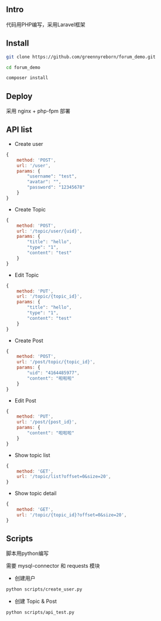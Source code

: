 ## Intro
代码用PHP编写，采用Laravel框架

## Install


```bash
git clone https://github.com/greennyreborn/forum_demo.git

cd forum_demo

composer install

```

## Deploy

采用 nginx + php-fpm 部署

## API list

* Create user

```js
{
	method: 'POST',
	url: '/user',
	params: {
		"username": "test",
		"avatar": "",
		"password": "12345678"
	}
}
```
* Create Topic

```js
{
	method: 'POST',
	url: '/topic/user/{uid}',
	params: {
		"title": "hello",
		"type": "1",
		"content": "test"
	}
}
```
* Edit Topic

```js
{
	method: 'PUT',
	url: '/topic/{topic_id}',
	params: {
		"title": "hello",
		"type": "1",
		"content": "test"
	}
}
```
* Create Post

```js
{
	method: 'POST',
	url: '/post/topic/{topic_id}',
	params: {
		"uid": "4164485977",
		"content": "啦啦啦"
	}
}
```
* Edit Post

```js
{
	method: 'PUT',
	url: '/post/{post_id}',
	params: {
		"content": "啦啦啦"
	}
}
```
* Show topic list

```js
{
	method: 'GET',
	url: '/topic/list?offset=0&size=20',
}
```
* Show topic detail

```js
{
	method: 'GET',
	url: '/topic/{topic_id}?offset=0&size=20',
}
```

## Scripts

脚本用python编写

需要 mysql-connector 和 requests 模块

* 创建用户

```bash
python scripts/create_user.py 
```

* 创建 Topic & Post

```bash
python scripts/api_test.py
```




 

